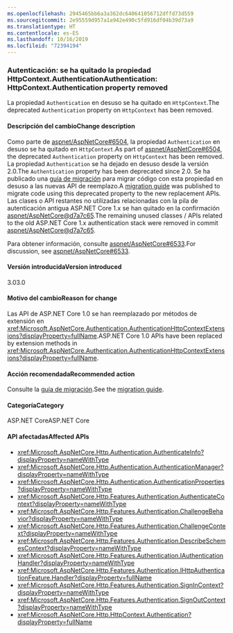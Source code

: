 ```yaml
---
ms.openlocfilehash: 2945465bb6a3a362dc640641056712dffd73d559
ms.sourcegitcommit: 2e95559d957a1a942e490c5fd916df04b39d73a9
ms.translationtype: HT
ms.contentlocale: es-ES
ms.lasthandoff: 10/16/2019
ms.locfileid: "72394194"
---
```

### <a name="authentication-httpcontextauthentication-property-removed"></a><span data-ttu-id="77fb7-101">Autenticación: se ha quitado la propiedad HttpContext.Authentication</span><span class="sxs-lookup"><span data-stu-id="77fb7-101">Authentication: HttpContext.Authentication property removed</span></span>

<span data-ttu-id="77fb7-102">La propiedad `Authentication` en desuso se ha quitado en `HttpContext`.</span><span class="sxs-lookup"><span data-stu-id="77fb7-102">The deprecated `Authentication` property on `HttpContext` has been removed.</span></span>

#### <a name="change-description"></a><span data-ttu-id="77fb7-103">Descripción del cambio</span><span class="sxs-lookup"><span data-stu-id="77fb7-103">Change description</span></span>

<span data-ttu-id="77fb7-104">Como parte de [aspnet/AspNetCore#6504](https://github.com/aspnet/AspNetCore/pull/6504), la propiedad `Authentication` en desuso se ha quitado en `HttpContext`.</span><span class="sxs-lookup"><span data-stu-id="77fb7-104">As part of [aspnet/AspNetCore#6504](https://github.com/aspnet/AspNetCore/pull/6504), the deprecated `Authentication` property on `HttpContext` has been removed.</span></span> <span data-ttu-id="77fb7-105">La propiedad `Authentication` se ha dejado en desuso desde la versión 2.0.</span><span class="sxs-lookup"><span data-stu-id="77fb7-105">The `Authentication` property has been deprecated since 2.0.</span></span> <span data-ttu-id="77fb7-106">Se ha publicado una [guía de migración](/aspnet/core/migration/1x-to-2x/identity-2x?view=aspnetcore-2.2#use-httpcontext-authentication-extensions) para migrar código con esta propiedad en desuso a las nuevas API de reemplazo.</span><span class="sxs-lookup"><span data-stu-id="77fb7-106">A [migration guide](/aspnet/core/migration/1x-to-2x/identity-2x?view=aspnetcore-2.2#use-httpcontext-authentication-extensions) was published to migrate code using this deprecated property to the new replacement APIs.</span></span> <span data-ttu-id="77fb7-107">Las clases o API restantes no utilizadas relacionadas con la pila de autenticación antigua ASP.NET Core 1.x se han quitado en la confirmación [aspnet/AspNetCore@d7a7c65](https://github.com/aspnet/AspNetCore/commit/d7a7c65).</span><span class="sxs-lookup"><span data-stu-id="77fb7-107">The remaining unused classes / APIs related to the old ASP.NET Core 1.x authentication stack were removed in commit [aspnet/AspNetCore@d7a7c65](https://github.com/aspnet/AspNetCore/commit/d7a7c65).</span></span>

<span data-ttu-id="77fb7-108">Para obtener información, consulte [aspnet/AspNetCore#6533](https://github.com/aspnet/AspNetCore/issues/6533).</span><span class="sxs-lookup"><span data-stu-id="77fb7-108">For discussion, see [aspnet/AspNetCore#6533](https://github.com/aspnet/AspNetCore/issues/6533).</span></span>

#### <a name="version-introduced"></a><span data-ttu-id="77fb7-109">Versión introducida</span><span class="sxs-lookup"><span data-stu-id="77fb7-109">Version introduced</span></span>

<span data-ttu-id="77fb7-110">3.0</span><span class="sxs-lookup"><span data-stu-id="77fb7-110">3.0</span></span>

#### <a name="reason-for-change"></a><span data-ttu-id="77fb7-111">Motivo del cambio</span><span class="sxs-lookup"><span data-stu-id="77fb7-111">Reason for change</span></span>

<span data-ttu-id="77fb7-112">Las API de ASP.NET Core 1.0 se han reemplazado por métodos de extensión en <xref:Microsoft.AspNetCore.Authentication.AuthenticationHttpContextExtensions?displayProperty=fullName>.</span><span class="sxs-lookup"><span data-stu-id="77fb7-112">ASP.NET Core 1.0 APIs have been replaced by extension methods in <xref:Microsoft.AspNetCore.Authentication.AuthenticationHttpContextExtensions?displayProperty=fullName>.</span></span>

#### <a name="recommended-action"></a><span data-ttu-id="77fb7-113">Acción recomendada</span><span class="sxs-lookup"><span data-stu-id="77fb7-113">Recommended action</span></span>

<span data-ttu-id="77fb7-114">Consulte la [guía de migración](/aspnet/core/migration/1x-to-2x/identity-2x?view=aspnetcore-2.2#use-httpcontext-authentication-extensions).</span><span class="sxs-lookup"><span data-stu-id="77fb7-114">See the [migration guide](/aspnet/core/migration/1x-to-2x/identity-2x?view=aspnetcore-2.2#use-httpcontext-authentication-extensions).</span></span>

#### <a name="category"></a><span data-ttu-id="77fb7-115">Categoría</span><span class="sxs-lookup"><span data-stu-id="77fb7-115">Category</span></span>

<span data-ttu-id="77fb7-116">ASP.NET Core</span><span class="sxs-lookup"><span data-stu-id="77fb7-116">ASP.NET Core</span></span>

#### <a name="affected-apis"></a><span data-ttu-id="77fb7-117">API afectadas</span><span class="sxs-lookup"><span data-stu-id="77fb7-117">Affected APIs</span></span>

- <xref:Microsoft.AspNetCore.Http.Authentication.AuthenticateInfo?displayProperty=nameWithType>
- <xref:Microsoft.AspNetCore.Http.Authentication.AuthenticationManager?displayProperty=nameWithType>
- <xref:Microsoft.AspNetCore.Http.Authentication.AuthenticationProperties?displayProperty=nameWithType>
- <xref:Microsoft.AspNetCore.Http.Features.Authentication.AuthenticateContext?displayProperty=nameWithType>
- <xref:Microsoft.AspNetCore.Http.Features.Authentication.ChallengeBehavior?displayProperty=nameWithType>
- <xref:Microsoft.AspNetCore.Http.Features.Authentication.ChallengeContext?displayProperty=nameWithType>
- <xref:Microsoft.AspNetCore.Http.Features.Authentication.DescribeSchemesContext?displayProperty=nameWithType>
- <xref:Microsoft.AspNetCore.Http.Features.Authentication.IAuthenticationHandler?displayProperty=nameWithType>
- <xref:Microsoft.AspNetCore.Http.Features.Authentication.IHttpAuthenticationFeature.Handler?displayProperty=fullName>
- <xref:Microsoft.AspNetCore.Http.Features.Authentication.SignInContext?displayProperty=nameWithType>
- <xref:Microsoft.AspNetCore.Http.Features.Authentication.SignOutContext?displayProperty=nameWithType>
- <xref:Microsoft.AspNetCore.Http.HttpContext.Authentication?displayProperty=fullName>

<!-- 

#### Affected APIs

- `T:Microsoft.AspNetCore.Http.Authentication.AuthenticateInfo`
- `T:Microsoft.AspNetCore.Http.Authentication.AuthenticationManager`
- `T:Microsoft.AspNetCore.Http.Authentication.AuthenticationProperties`
- `T:Microsoft.AspNetCore.Http.Features.Authentication.AuthenticateContext`
- `T:Microsoft.AspNetCore.Http.Features.Authentication.ChallengeBehavior`
- `T:Microsoft.AspNetCore.Http.Features.Authentication.ChallengeContext`
- `T:Microsoft.AspNetCore.Http.Features.Authentication.DescribeSchemesContext`
- `T:Microsoft.AspNetCore.Http.Features.Authentication.IAuthenticationHandler`
- `P:Microsoft.AspNetCore.Http.Features.Authentication.IHttpAuthenticationFeature.Handler`
- `T:Microsoft.AspNetCore.Http.Features.Authentication.SignInContext`
- `T:Microsoft.AspNetCore.Http.Features.Authentication.SignOutContext`
- `P:Microsoft.AspNetCore.Http.HttpContext.Authentication`

-->
